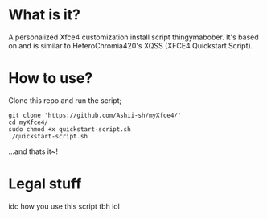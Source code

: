 # What is it?
A personalized Xfce4 customization install script thingymabober.
It's based on and is similar to HeteroChromia420's XQSS (XFCE4 Quickstart Script).

# How to use?

Clone this repo and run the script;

```
git clone 'https://github.com/Ashii-sh/myXfce4/'
cd myXfce4/
sudo chmod +x quickstart-script.sh
./quickstart-script.sh
```

...and thats it~!

# Legal stuff
idc how you use this script tbh lol
